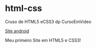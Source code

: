 # html-css

Cruso de HTML5 eCSS3 dp CursoEmVideo

<a href="https://matheusy1997.github.io/html-css/desafios/d010/android.html">Site android</a>

Meu primeiro Site em HTML5 e CSS3!